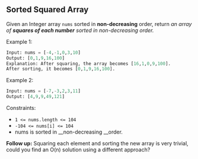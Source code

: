 ## Sorted Squared Array
Given an Integer array `nums` sorted in __non-decreasing__ order, return _an array of __squares of each
number__ sorted in non-decreasing order._


Example 1:

```python
Input: nums = [-4,-1,0,3,10]
Output: [0,1,9,16,100]
Explanation: After squaring, the array becomes [16,1,0,9,100].
After sorting, it becomes [0,1,9,16,100].
```

Example 2:

```python
Input: nums = [-7,-3,2,3,11]
Output: [4,9,9,49,121]
```
 

Constraints:

* `1 <= nums.length <= 104`
* `-104 <= nums[i] <= 104`
* nums is sorted in __non-decreasing __order.

 
__Follow up:__
Squaring each element and sorting the new array is very trivial, could you find an O(n) 
solution using a different approach?

